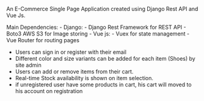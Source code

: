 An E-Commerce Single Page Application created using Django Rest API and Vue Js.

Main Dependencies:
    - Django:
        - Django Rest Framework for REST API
        - Boto3 AWS S3 for Image storing
    - Vue js:
        - Vuex for state management
        - Vue Router for routing pages

- Users can sign in or register with their email
- Different color and size variants can be added for each item (Shoes) by site admin
- Users can add or remove items from their cart.
- Real-time Stock availability is shown on item selection.
- if unregistered user have some products in cart, his cart will moved to his account on registration
